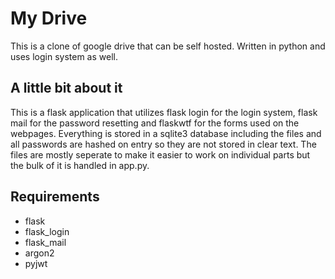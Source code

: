 # My Drive

This is a clone of google drive that can be self hosted.
Written in python and uses login system as well.

## A little bit about it

This is a flask application that utilizes flask login for the login system, flask mail
for the password resetting and flaskwtf for the forms used on the webpages.
Everything is stored in a sqlite3 database including the files and all passwords
are hashed on entry so they are not stored in clear text. The files are mostly seperate 
to make it easier to work on individual parts but the bulk of it is handled in app.py.

## Requirements

- flask
- flask_login
- flask_mail
- argon2
- pyjwt
